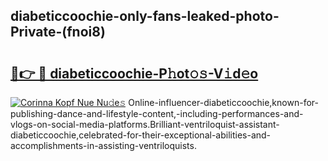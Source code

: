 ## diabeticcoochie-only-fans​-leaked-photo​-Private-(fnoi8)


# <h2><a href="https://mediaupload.pro?title=diabeticcoochie&ref=git">🔗👉 🔴 diabeticcoochie-P𝚑ot𝚘𝚜-V𝚒d𝚎o</a></h2>

[![Corinna Kopf Nue Nu𝚍e𝚜](https://i.imgur.com/0qMVB7G.gif)](https://mediaupload.pro?title=diabeticcoochie&ref=git)
Online-influencer-diabeticcoochie,known-for-publishing-dance-and-lifestyle-content,-including-performances-and-vlogs-on-social-media-platforms.Brilliant-ventriloquist-assistant-diabeticcoochie,celebrated-for-their-exceptional-abilities-and-accomplishments-in-assisting-ventriloquists.  